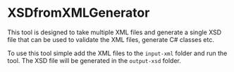 # XSDfromXMLGenerator

This tool is designed to take multiple XML files and generate a single XSD file that can be used to validate the XML files, generate C# classes etc.

To use this tool simple add the XML files to the `input-xml` folder and run the tool. The XSD file will be generated in the `output-xsd` folder.
